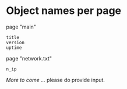 # Object names per page

page "main"

	title
	version
	uptime
	
page "network.txt"

	n_ip
	
*More to come ...* please do provide input.